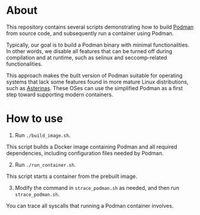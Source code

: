 # About

This repository contains several scripts demonstrating how to build [Podman](https://docs.podman.io/en/latest/) from source code, 
and subsequently run a container using Podman.

Typically, our goal is to build a Podman binary with minimal functionalities. In other words, we disable all features that can be turned off during compilation and at runtime, such as selinux and seccomp-related functionalities.

This approach makes the built version of Podman suitable for operating systems that lack some features found in more mature Linux distributions, such as [Asterinas](https://github.com/asterinas/asterinas). These OSes can use the simplified Podman as a first step toward supporting modern containers.

# How to use

1. Run `./build_image.sh`.

This script builds a Docker image containing Podman and all required dependencies, 
including configuration files needed by Podman.

2. Run `./run_container.sh`.

This script starts a container from the prebuilt image.

3. Modify the command in `strace_podman.sh` as needed, and then run `strace_podman.sh`.

You can trace all syscalls that running a Podman container involves.